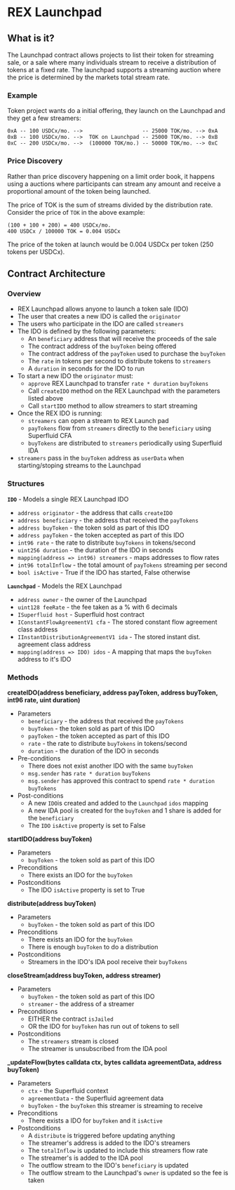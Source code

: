 # REX Launchpad
## What is it?
The Launchpad contract allows projects to list their token for streaming sale, or a sale where many individuals stream to receive a distribution of tokens at a fixed rate. The launchpad supports a streaming auction where the price is determined by the markets total stream rate.

### Example
Token project wants do a initial offering, they launch on the Launchpad and they get a few streamers:
```
0xA -- 100 USDCx/mo. -->                   -- 25000 TOK/mo. --> 0xA
0xB -- 100 USDCx/mo. -->  TOK on Launchpad -- 25000 TOK/mo. --> 0xB
0xC -- 200 USDCx/mo. -->  (100000 TOK/mo.) -- 50000 TOK/mo. --> 0xC
```
### Price Discovery
Rather than price discovery happening on a limit order book, it happens using a auctions where participants can stream any amount and receive a proportional amount of the token being launched.

The price of TOK is the sum of streams divided by the distribution rate. Consider the price of `TOK` in the above example:
```
(100 + 100 + 200) = 400 USDCx/mo.
400 USDCx / 100000 TOK = 0.004 USDCx
```
The price of the token at launch would be 0.004 USDCx per token (250 tokens per USDCx).

## Contract Architecture

### Overview
* REX Launchpad allows anyone to launch a token sale (IDO)
* The user that creates a new IDO is called the `originator`
* The users who participate in the IDO are called `streamers`
* The IDO is defined by the following parameters:
  * An `beneficiary` address that will receive the proceeds of the sale
  * The contract address of the `buyToken` being offered
  * The contract address of the `payToken` used to purchase the `buyToken`
  * The `rate` in tokens per second to distribute tokens to `streamers`
  * A `duration` in seconds for the IDO to run
* To start a new IDO the `originator` must:
  * `approve` REX Launchpad to transfer `rate * duration` `buyTokens`
  * Call `createIDO` method on the REX Launchpad with the parameters listed above
  * Call `startIDO` method to allow streamers to start streaming
* Once the REX IDO is running:
  * `streamers` can open a stream to REX Launch pad
  * `payTokens` flow from `streamers` directly to the `beneficiary` using Superfluid CFA
  * `buyTokens` are distributed to `streamers` periodically using Superfluid IDA
* `streamers` pass in the `buyToken` address as `userData` when starting/stoping streams to the Launchpad

### Structures

**`IDO`** - Models a single REX Launchpad IDO
* `address originator` - the address that calls `createIDO`
* `address beneficiary` - the address that received the `payTokens`
* `address buyToken` - the token sold as part of this IDO
* `address payToken` - the token accepted as part of this IDO
* `int96 rate` - the rate to distribute `buyTokens` in tokens/second
* `uint256 duration` - the duration of the IDO in seconds
* `mapping(address => int96) streamers` - maps addresses to flow rates
* `int96 totalInflow` - the total amount of `payTokens` streaming per second
* `bool isActive` - True if the IDO has started, False otherwise

**`Launchpad`** - Models the REX Launchpad
* `address owner` - the owner of the Launchpad
* `uint128 feeRate` - the fee taken as a % with 6 decimals
* `ISuperfluid host` - Superfluid host contract
* `IConstantFlowAgreementV1 cfa` - The stored constant flow agreement class address
* `IInstantDistributionAgreementV1 ida` - The stored instant dist. agreement class address
* `mapping(address => IDO) idos` - A mapping that maps the `buyToken` address to it's IDO


### Methods
**createIDO(address beneficiary, address payToken, address buyToken, int96 rate, uint duration)**
* Parameters
  * `beneficiary` - the address that received the `payTokens`
  * `buyToken` - the token sold as part of this IDO
  * `payToken` - the token accepted as part of this IDO
  * `rate` - the rate to distribute `buyTokens` in tokens/second
  * `duration` - the duration of the IDO in seconds
* Pre-conditions
  * There does not exist another IDO with the same `buyToken`
  * `msg.sender` has `rate * duration` `buyTokens`
  * `msg.sender` has approved this contract to spend `rate * duration` `buyTokens`
* Post-conditions
  * A new `IDO`is created and added to the `Launchpad` `idos` mapping
  * A new IDA pool is created for the `buyToken` and 1 share is added for the `beneficiary`
  * The `IDO` `isActive` property is set to False

**startIDO(address buyToken)**
* Parameters
  * `buyToken` - the token sold as part of this IDO
* Preconditions
  * There exists an IDO for the `buyToken`
* Postconditions
  * The IDO `isActive` property is set to True

**distribute(address buyToken)**
* Parameters
  * `buyToken` - the token sold as part of this IDO
* Preconditions
  * There exists an IDO for the `buyToken`
  * There is enough `buyToken` to do a distribution
* Postconditions
  * Streamers in the IDO's IDA pool receive their `buyTokens`

**closeStream(address buyToken, address streamer)**
* Parameters
  * `buyToken` - the token sold as part of this IDO
  * `streamer` - the address of a streamer
* Preconditions
  * EITHER the contract `isJailed`
  * OR the IDO for `buyToken` has run out of tokens to sell
* Postconditions
  * The `streamers` stream is closed
  * The streamer is unsubscribed from the IDA pool

**_updateFlow(bytes calldata ctx, bytes calldata agreementData, address buyToken)**
* Parameters
  * `ctx` - the Superfluid context
  * `agreementData` - the Superfluid agreement data
  * `buyToken` - the `buyToken` this streamer is streaming to receive
* Preconditions
  * There exists a IDO for `buyToken` and it `isActive`
* Postconditions
  * A `distribute` is triggered before updating anything
  * The streamer's address is added to the IDO's streamers
  * The `totalInflow` is updated to include this streamers flow rate
  * The streamer's is added to the IDA pool
  * The outflow stream to the IDO's `beneficiary` is updated
  * The outflow stream to the Launchpad's `owner` is updated so the fee is taken
